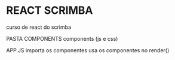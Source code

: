 # REACT SCRIMBA

curso de react do scrimba

PASTA COMPONENTS
components (js e css)

APP.JS
importa os componentes
usa os componentes no render()